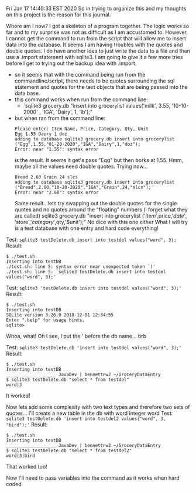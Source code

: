 
Fri Jan 17 14:40:33 EST 2020
So in trying to organize this and my thoughts on this project is the reason for this journal.

Where am I now?
I got a skeleton of a program together.  The logic works so far and to my surprise was not as difficult as I am accustomed to.  However, I cannot get the command to run from the script that will allow me to insert data into the database.  It seems I am having troubles with the quotes and double quotes.  I do have another idea to just write the data to a file and then use a .import statement with sqlite3.  I am going to give it a few more tries before I get to trying out the backup idea with .import.

* so it seems that with the command being run from the commandline/script, there needs to be quotes surrounding the sql statement and quotes for the text objects that are being passed into the data base.
* this command works when run from the command line:
  * `sqlite3 grocery.db "insert into grocerylist values('milk', 3.55, '10-10-2000'
  , 'IGA', 'Dairy', 1, 'lb');"
* but when ran from the command line:
  ```
  Please enter: Item Name, Price, Category, Qty, Unit
  Egg 1.55 Dairy 1 doz
  adding to database sqlite3 grocery.db insert into grocerylist ("Egg",1.55,"01-20-2020","IGA","Dairy",1,"doz");
  Error: near "1.55": syntax error
  ```
  is the result.  It seems it get's pass "Egg" but then borks at 1.55. Hmm, maybe all the values need double quotes.  Trying now...
  ```
  Bread 2.60 Grain 24 slcs
  adding to database sqlite3 grocery.db insert into grocerylist ("Bread",2.60,"10-20-2020","IGA","Grain",24,"slcs");
  Error: near "2.60": syntax error
  ```
  Same result...lets try swapping out the double quotes for the single quotes and no quotes around the "floating" numbers (i forget what they are called) 
sqlite3 grocery.db "insert into grocerylist ('$item',$price,'$date','$store','$category',$qty,'$unit');"
No dice with this one either
What I will try is a test database with one entry and hard code everything!

Test:
`sqlite3 testDelete.db insert into testdel values("word", 3);`
Result:
```
$ ./test.sh
Inserting into testDB
./test.sh: line 5: syntax error near unexpected token `('
./test.sh: line 5: `sqlite3 testDelete.db insert into testdel values("word", 3);'
```

Test:
`sqlite3 'testDelete.db insert into testdel values("word", 3);'`
Result:
```
$ ./test.sh
Inserting into testDB
SQLite version 3.26.0 2018-12-01 12:34:55
Enter ".help" for usage hints.
sqlite>
```
Whoa, what!  Oh I see, I put the ' before the db name... brb

Test:
`sqlite3 testDelete.db 'insert into testdel values("word", 3);'`
Result:
```
$ ./test.sh
Inserting into testDB
___________________ JavaDev | bennettnw2 ~/GroceryDataEntry
$ sqlite3 testDelete.db "select * from testdel"
word|3
```
It worked!

Now lets add some complexity with two text types and therefore two sets of quotes...  I'll create a new table in the db with word integer word
Test:
`sqlite3 testDelete.db 'insert into testdel2 values("word", 3, "bird");'`
Result:
```
$ ./test.sh
Inserting into testDB
___________________ JavaDev | bennettnw2 ~/GroceryDataEntry
$ sqlite3 testDelete.db "select * from testdel2"
word|3|bird
```
That worked too!

Now I'll need to pass variables into the command as it works when hard coded
